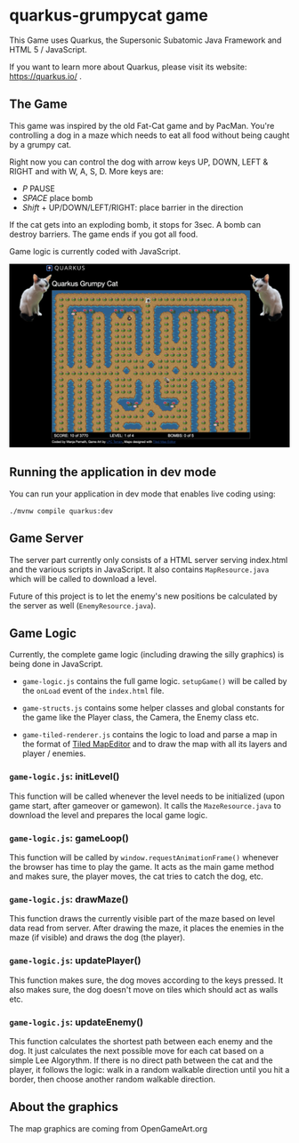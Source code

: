 # quarkus-grumpycat game

This Game uses Quarkus, the Supersonic Subatomic Java Framework and HTML 5 / JavaScript.

If you want to learn more about Quarkus, please visit its website: https://quarkus.io/ .

## The Game

This game was inspired by the old Fat-Cat game and by PacMan. You're controlling a dog in a maze which needs to eat all food without being caught by a grumpy cat. 

Right now you can control the dog with arrow keys UP, DOWN, LEFT & RIGHT and with W, A, S, D. More keys are:

- *P* PAUSE
- *SPACE* place bomb
- *Shift* + UP/DOWN/LEFT/RIGHT: place barrier in the direction

If the cat gets into an exploding bomb, it stops for 3sec. A bomb can destroy barriers. The game ends if you got all food.
  

Game logic is currently coded with JavaScript. 

![the game](docs/the-game.png)

## Running the application in dev mode

You can run your application in dev mode that enables live coding using:
```shell script
./mvnw compile quarkus:dev
```

## Game Server
The server part currently only consists of a HTML server serving index.html and the various scripts in JavaScript. It also contains `MapResource.java` which will be called to download a level. 

Future of this project is to let the enemy's new positions be calculated by the server as well (`EnemyResource.java`).

## Game Logic
Currently, the complete game logic (including drawing the silly graphics) is being done in JavaScript. 

- `game-logic.js` contains the full game logic. `setupGame()` will be called by the `onLoad` event of the `index.html` file.

- `game-structs.js` contains some helper classes and global constants for the game like the Player class, the Camera, the Enemy class etc. 

- `game-tiled-renderer.js` contains the logic to load and parse a map in the format of [Tiled MapEditor](https://mapeditor.org) and to draw the map with all its layers and player / enemies.

### `game-logic.js`: initLevel()
This function will be called whenever the level needs to be initialized (upon game start, after gameover or gamewon). It calls the `MazeResource.java` to download the level and prepares the local game logic. 

### `game-logic.js`: gameLoop()
This function will be called by `window.requestAnimationFrame()` whenever the browser has time to play the game. It acts as the main game method and makes sure, the player moves, the cat tries to catch the dog, etc.

### `game-logic.js`: drawMaze() 
This function draws the currently visible part of the maze based on level data read from server. After drawing the maze, it places the enemies in the maze (if visible) and draws the dog (the player).


### `game-logic.js`: updatePlayer()
This function makes sure, the dog moves according to the keys pressed. It also makes sure, the dog doesn't move on tiles which should act as walls etc. 

### `game-logic.js`: updateEnemy() 
This function calculates the shortest path between each enemy and the dog. It just calculates the next possible move for each cat based on a simple Lee Algorythm. If there is no direct path between the cat and the player, it follows the logic: walk in a random walkable direction until you hit a border, then choose another random walkable direction. 

## About the graphics
The map graphics are coming from OpenGameArt.org 